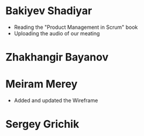 # Bakiyev Shadiyar
* Reading the "Product Management in Scrum" book
* Uploading the audio of our meating

# Zhakhangir Bayanov

# Meiram Merey
* Added and updated the Wireframe

# Sergey Grichik 
